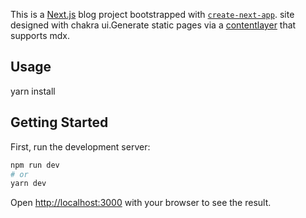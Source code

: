 This is a [Next.js](https://nextjs.org/) blog project bootstrapped with [`create-next-app`](https://github.com/vercel/next.js/tree/canary/packages/create-next-app). site designed with chakra ui.Generate static pages via a [contentlayer](https://www.contentlayer.dev/) that supports mdx.

## Usage

yarn install

## Getting Started

First, run the development server:

```bash
npm run dev
# or
yarn dev
```

Open [http://localhost:3000](http://localhost:3000) with your browser to see the result.
